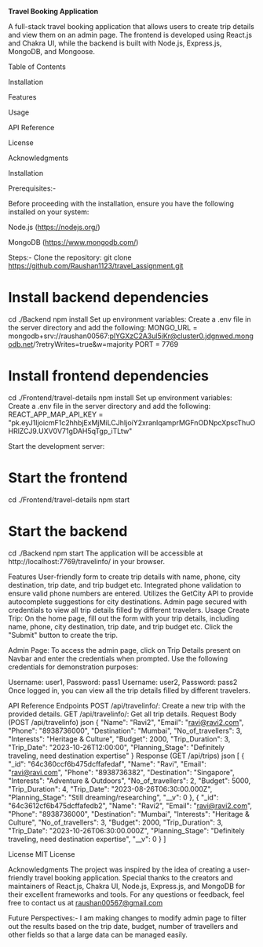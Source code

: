 **Travel Booking Application**

A full-stack travel booking application that allows users to create trip details and view them on an admin page. The frontend is developed using React.js and Chakra UI, while the backend is built with Node.js, Express.js, MongoDB, and Mongoose.

Table of Contents

  Installation
  
  Features
  
  Usage
  
  API Reference
  
  License
  
  Acknowledgments

Installation

Prerequisites:-

Before proceeding with the installation, ensure you have the following installed on your system:

Node.js (https://nodejs.org/)

MongoDB (https://www.mongodb.com/)

Steps:-
Clone the repository:
git clone https://github.com/Raushan1123/travel_assignment.git

# Install backend dependencies
cd ./Backend
npm install
Set up environment variables:
Create a .env file in the server directory and add the following:
MONGO_URL = mongodb+srv://raushan00567:plYGXzC2A3ul5jKr@cluster0.jdgnwed.mongodb.net/?retryWrites=true&w=majority
PORT = 7769

# Install frontend dependencies
cd ./Frontend/travel-details
npm install
Set up environment variables:
Create a .env file in the server directory and add the following:
REACT_APP_MAP_API_KEY = "pk.eyJ1IjoicmF1c2hhbjExMjMiLCJhIjoiY2xranlqamprMGFnODNpcXpscThuOHRlZCJ9.UXV0V71gDAH5qTgp_iTLtw"

Start the development server:
# Start the frontend
cd ./Frontend/travel-details
npm start

# Start the backend
cd ./Backend
npm start
The application will be accessible at http://localhost:7769/travelinfo/ in your browser.

Features
User-friendly form to create trip details with name, phone, city destination, trip date, and trip budget etc.
Integrated phone validation to ensure valid phone numbers are entered.
Utilizes the GetCity API to provide autocomplete suggestions for city destinations.
Admin page secured with credentials to view all trip details filled by different travelers.
Usage
Create Trip: On the home page, fill out the form with your trip details, including name, phone, city destination, trip date, and trip budget etc. Click the "Submit" button to create the trip.

Admin Page: To access the admin page, click on Trip Details present on Navbar and enter the credentials when prompted. Use the following credentials for demonstration purposes:

Username: user1, Password: pass1
Username: user2, Password: pass2
Once logged in, you can view all the trip details filled by different travelers.

API Reference
Endpoints
POST /api/travelinfo/: Create a new trip with the provided details.
GET /api/travelinfo/: Get all trip details.
Request Body (POST /api/travelinfo)
json
{
          "Name": "Ravi2",
          "Email": "ravi@ravi2.com",
          "Phone": "8938736000",
          "Destination": "Mumbai",
          "No_of_travellers": 3,
          "Interests": "Heritage & Culture",
          "Budget": 2000,
          "Trip_Duration": 3,
          "Trip_Date": "2023-10-26T12:00:00",
          "Planning_Stage": "Definitely traveling, need destination expertise"
}
Response (GET /api/trips)
json
[
    {
        "_id": "64c360ccf6b475dcffafedaf",
        "Name": "Ravi",
        "Email": "ravi@ravi.com",
        "Phone": "8938736382",
        "Destination": "Singapore",
        "Interests": "Adventure & Outdoors",
        "No_of_travellers": 2,
        "Budget": 5000,
        "Trip_Duration": 4,
        "Trip_Date": "2023-08-26T06:30:00.000Z",
        "Planning_Stage": "Still dreaming/researching",
        "__v": 0
    },
    {
        "_id": "64c3612cf6b475dcffafedb2",
        "Name": "Ravi2",
        "Email": "ravi@ravi2.com",
        "Phone": "8938736000",
        "Destination": "Mumbai",
        "Interests": "Heritage & Culture",
        "No_of_travellers": 3,
        "Budget": 2000,
        "Trip_Duration": 3,
        "Trip_Date": "2023-10-26T06:30:00.000Z",
        "Planning_Stage": "Definitely traveling, need destination expertise",
        "__v": 0
    }
]

License
MIT License

Acknowledgments
The project was inspired by the idea of creating a user-friendly travel booking application.
Special thanks to the creators and maintainers of React.js, Chakra UI, Node.js, Express.js, and MongoDB for their excellent frameworks and tools.
For any questions or feedback, feel free to contact us at raushan00567@gmail.com

Future Perspectives:-
I am making changes to modify admin page to filter out the results based on the trip date, budget, number of travellers and other fields so that a large data can be managed easily.
